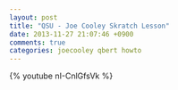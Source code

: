 ```yaml
---
layout: post
title: "QSU - Joe Cooley Skratch Lesson"
date: 2013-11-27 21:07:46 +0900
comments: true
categories: joecooley qbert howto
---
```


{% youtube nI-CnlGfsVk %}
